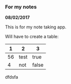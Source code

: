 ### For my notes
**08/02/2017**

This is for my note taking app. 


Will have to create a table:

| 1 | 2     | 3    |
| - | -----| ------|
| 56| test | true  |
| 4 | not  | false |  

dfdsfa



